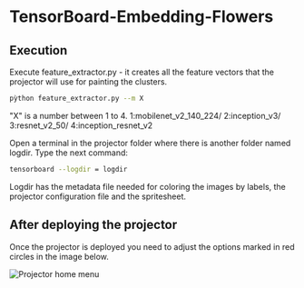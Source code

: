 # TensorBoard-Embedding-Flowers

## Execution

Execute feature_extractor.py - it creates all the feature vectors that the projector will use for painting the clusters.

```bash
pỳthon feature_extractor.py --m X
```

"X" is a number between 1 to 4. 1:mobilenet_v2_140_224/ 2:inception_v3/ 3:resnet_v2_50/ 4:inception_resnet_v2

Open a terminal in the projector folder where there is another folder named logdir. Type the next command:

```bash
tensorboard --logdir = logdir
```

Logdir has the metadata file needed for coloring the images by labels, the projector configuration file and the 
spritesheet.

## After deploying the projector

Once the projector is deployed you need to adjust the options marked in red circles in the image below.

![Projector home menu](https://github.com/amgp-upm/cluster_visualization/blob/main/menu.png?raw=true)
